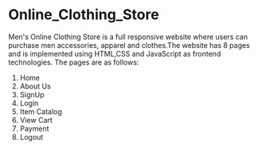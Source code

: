 # Online_Clothing_Store
Men's Online Clothing Store is a full responsive website where users can purchase men accessories, apparel and clothes.The website has 8 pages and is implemented using HTML,CSS and JavaScript as frontend technologies. The pages are as follows:

1. Home
2. About Us
3. SignUp
4. Login
5. Item Catalog
6. View Cart
7. Payment
8. Logout
